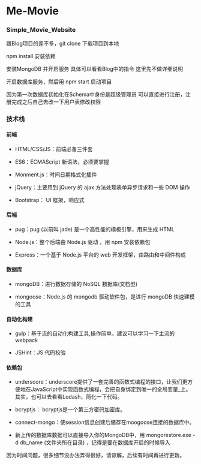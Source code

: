 ﻿# Me-Movie
### Simple_Movie_Website


跟Blog项目的差不多，git clone 下载项目到本地

npm install 安装依赖

安装MongoDB 并开启服务 具体可以看看Blog中的指令 这里先不做详细说明

开启数据库服务，然后用 npm start 启动项目

因为第一次数据库初始化在Schema中身份是超级管理员
可以直接进行注册，注册完成之后自己去改一下用户表修改权限

### 技术栈

#### 前端

- HTML/CSS/JS：前端必备三件套

- ES6：ECMAScript 新语法，必须要掌握

- Monment.js：时间日期格式化插件

- jQuery：主要用到 jQuery 的 ajax 方法处理表单异步请求和一些 DOM 操作

- Bootstrap： UI 框架，响应式

#### 后端

- pug：pug (以前叫 jade) 是一个高性能的模板引擎，用来生成 HTML

- Node.js：整个后端由 Node.js 驱动 ，用 npm 安装依赖包

- Express：一个基于 Node.js 平台的 web 开发框架，由路由和中间件构成

#### 数据库

- mongoDB：进行数据存储的 NoSQL 数据库(文档型)

- mongoose：Node.js 的 mongodb 驱动软件包，是进行 mongoDB 快速建模的工具

#### 自动化构建

- gulp：基于流的自动化构建工具,操作简单。建议可以学习一下主流的webpack

- JSHint：JS 代码校验

#### 依赖包

- underscore：underscore提供了一套完善的函数式编程的接口，让我们更方便地在JavaScript中实现函数式编程，会把自身绑定到唯一的全局变量_上。其实，也可以去看看Lodash，简化一下代码。

- bcryptjs： bcryptjs是一个第三方密码加密库。

- connect-mongo：使session信息创建后储存在moogoose连接的数据库中。

- 新上传的数据库数据可以直接导入你的MongoDB中，用 mongorestore.exe -d db_name (文件夹所在目录) ，记得是要在数据库开启的时候导入

因为时间问题，很多细节没办法弄得很好，请谅解，后续有时间再进行更新。
